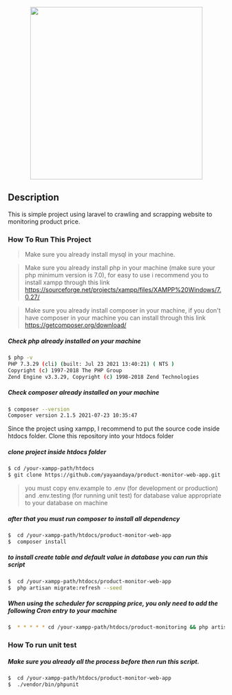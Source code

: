 <p align="center"><a href="https://laravel.com" target="_blank"><img src="https://raw.githubusercontent.com/laravel/art/master/logo-lockup/5%20SVG/2%20CMYK/1%20Full%20Color/laravel-logolockup-cmyk-red.svg" width="400"></a></p>



## Description
This is simple project using laravel to crawling and scrapping website to monitoring product price.

### How To Run This Project

> Make sure you already install mysql in your machine.

> Make sure you already install php in your machine (make sure your php minimum version is 7.0),
for easy to use i recommend you to install xampp through this link https://sourceforge.net/projects/xampp/files/XAMPP%20Windows/7.0.27/ 

> Make sure you already install composer in your machine,
  if you don't have composer in your machine you can install through this link https://getcomposer.org/download/

##### Check php already installed on your machine
```bash
$ php -v
PHP 7.3.29 (cli) (built: Jul 23 2021 13:40:21) ( NTS )
Copyright (c) 1997-2018 The PHP Group
Zend Engine v3.3.29, Copyright (c) 1998-2018 Zend Technologies
```

##### Check composer already installed on your machine
```bash
$ composer --version
Composer version 2.1.5 2021-07-23 10:35:47
```

Since the project using xampp, I recommend to put the source code inside htdocs folder.
Clone this repository into your htdocs folder

##### clone project inside htdocs folder
```bash
$ cd /your-xampp-path/htdocs
$ git clone https://github.com/yayaandaya/product-monitor-web-app.git
```

>you must copy env.example to .env (for development or production) and .env.testing (for running unit test) for database value appropriate to your database on machine

##### after that you must run composer to install all dependency
```bash
$  cd /your-xampp-path/htdocs/product-monitor-web-app
$  composer install
```

##### to install create table and default value in database you can run this script
```bash
$  cd /your-xampp-path/htdocs/product-monitor-web-app
$  php artisan migrate:refresh --seed
```

##### When using the scheduler for scrapping price, you only need to add the following Cron entry to your machine
```bash
$  * * * * * cd /your-xampp-path/htdocs/product-monitoring && php artisan schedule:run >> /dev/null 2>&1
```

### How To run unit test
##### Make sure you already all the process before then run this script.
```bash
$  cd /your-xampp-path/htdocs/product-monitor-web-app
$  ./vendor/bin/phpunit
```
